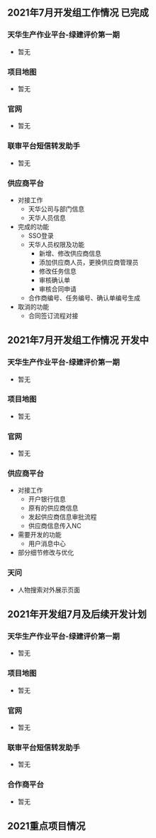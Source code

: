 ## 2021年7月开发组工作情况 已完成

### 天华生产作业平台-绿建评价第一期

- 暂无

### 项目地图

- 暂无

### 官网

- 暂无

### 联审平台短信转发助手

- 暂无

### 供应商平台

- 对接工作
  - 天华公司与部门信息
  - 天华人员信息
- 完成的功能
  - SSO登录
  - 天华人员权限及功能
    - 新增、修改供应商信息
    - 添加供应商人员，更换供应商管理员
    - 修改任务信息
    - 审核确认单
    - 审核合同申请
  - 合作商编号、任务编号、确认单编号生成
- 取消的功能
  - 合同签订流程对接

## 2021年7月开发组工作情况 开发中

### 天华生产作业平台-绿建评价第一期

- 暂无

### 项目地图

- 暂无

### 官网

- 暂无

### 供应商平台

- 对接工作
  - 开户银行信息
  - 原有的供应商信息
  - 发起供应商信息审批流程
  - 供应商信息传入NC
- 需要开发的功能
  - 用户消息中心
- 部分细节修改与优化

### 天问

- 人物搜索对外展示页面

## 2021年开发组7月及后续开发计划

### 天华生产作业平台-绿建评价第一期

- 暂无

### 项目地图

- 暂无

### 官网

- 暂无

### 联审平台短信转发助手

- 暂无

### 合作商平台

- 暂无

## 2021重点项目情况
